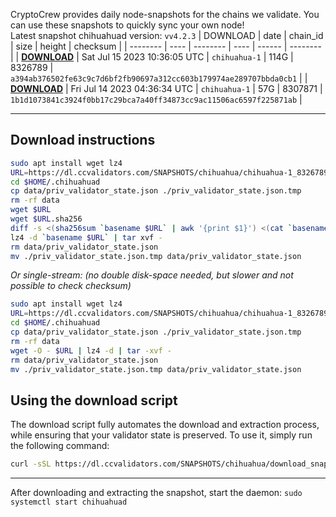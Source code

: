 CryptoCrew provides daily node-snapshots for the chains we validate. You can use these snapshots to quickly sync your own node!  
Latest snapshot chihuahuad version: `vv4.2.3`
| DOWNLOAD | date | chain_id | size | height | checksum |
| -------- | ---- | -------- | ---- | ------ | -------- |
| **[DOWNLOAD](https://dl.ccvalidators.com/SNAPSHOTS/$CHAIN_NAME/chihuahua-1_8326789.tar.lz4)** | Sat Jul 15 2023 10:36:05 UTC | `chihuahua-1` | 114G | 8326789 | `a394ab376502fe63c9c7d6bf2fb90697a312cc603b179974ae289707bbda0cb1` |
| **[DOWNLOAD](https://dl.ccvalidators.com/SNAPSHOTS/$CHAIN_NAME/chihuahua-1_8307871.tar.lz4)** | Fri Jul 14 2023 04:36:34 UTC | `chihuahua-1` | 57G | 8307871 | `1b1d1073841c3924f0bb17c29bca7a40ff34873cc9ac11506ac6597f225871ab` |
 
---
## Download instructions
 
```sh
sudo apt install wget lz4
URL=https://dl.ccvalidators.com/SNAPSHOTS/chihuahua/chihuahua-1_8326789.tar.lz4
cd $HOME/.chihuahuad
cp data/priv_validator_state.json ./priv_validator_state.json.tmp
rm -rf data
wget $URL
wget $URL.sha256
diff -s <(sha256sum `basename $URL` | awk '{print $1}') <(cat `basename $URL`.sha256)
lz4 -d `basename $URL` | tar xvf -
rm data/priv_validator_state.json
mv ./priv_validator_state.json.tmp data/priv_validator_state.json
```
*Or single-stream: (no double disk-space needed, but slower and not possible to check checksum)*
```sh
sudo apt install wget lz4
URL=https://dl.ccvalidators.com/SNAPSHOTS/chihuahua/chihuahua-1_8326789.tar.lz4
cd $HOME/.chihuahuad
cp data/priv_validator_state.json ./priv_validator_state.json.tmp
rm -rf data
wget -O - $URL | lz4 -d | tar -xvf -
rm data/priv_validator_state.json
mv ./priv_validator_state.json.tmp data/priv_validator_state.json
```
## Using the download script
 
The download script fully automates the download and extraction process, while ensuring that your validator state is preserved. To use it, simply run the following command:
 
```sh
curl -sSL https://dl.ccvalidators.com/SNAPSHOTS/chihuahua/download_snapshot.sh | bash
```
---
After downloading and extracting the snapshot, start the daemon: `sudo systemctl start chihuahuad`
